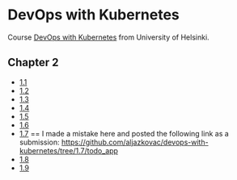 # DevOps with Kubernetes

Course [DevOps with Kubernetes](https://courses.mooc.fi/org/uh-cs/courses/devops-with-kubernetes) from University of Helsinki.

## Chapter 2

- [1.1](https://github.com/aljazkovac/devops-with-kubernetes/tree/1.1/log_output)
- [1.2](https://github.com/aljazkovac/devops-with-kubernetes/tree/1.2/todo_app)
- [1.3](https://github.com/aljazkovac/devops-with-kubernetes/tree/1.3/log_output)
- [1.4](https://github.com/aljazkovac/devops-with-kubernetes/tree/1.4/todo_app)
- [1.5](https://github.com/aljazkovac/devops-with-kubernetes/tree/1.5/todo_app)
- [1.6](https://github.com/aljazkovac/devops-with-kubernetes/tree/1.6/todo_app)
- [1.7](https://github.com/aljazkovac/devops-with-kubernetes/tree/1.7/log_output) == I made a mistake here and posted the following link as a submission: <https://github.com/aljazkovac/devops-with-kubernetes/tree/1.7/todo_app>
- [1.8](https://github.com/aljazkovac/devops-with-kubernetes/tree/1.8/todo_app)
- [1.9](https://github.com/aljazkovac/devops-with-kubernetes/tree/1.9/pingpong)

